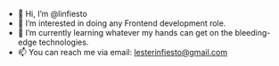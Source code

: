 - 👋 Hi, I’m @linfiesto
- 👀 I’m interested in doing any Frontend development role.
- 🌱 I’m currently learning whatever my hands can get on the bleeding-edge technologies.
- 📫 You can reach me via email: lesterinfiesto@gmail.com
